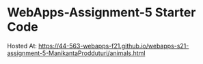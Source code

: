 # WebApps-Assignment-5 Starter Code
Hosted At: <https://44-563-webapps-f21.github.io/webapps-s21-assignment-5-ManikantaProdduturi/animals.html>